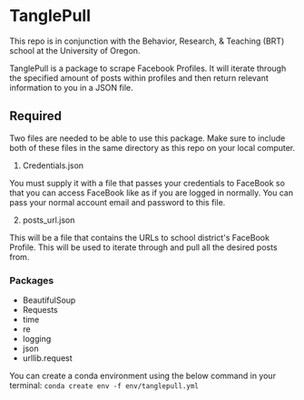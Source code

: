 # TanglePull

This repo is in conjunction with the Behavior, Research, & Teaching (BRT) school at the University of Oregon. 

TanglePull is a package to scrape Facebook Profiles. It will iterate through the specified amount of posts within profiles and then return relevant information to you in a JSON file.

## Required

Two files are needed to be able to use this package. Make sure to include both of these files in the same directory as this repo on your local computer. 

1. Credentials.json

 You must supply it with a file that passes your credentials to FaceBook so that you can access FaceBook like as if you are logged in normally. You can pass your normal account email and password to this file. 


2. posts_url.json

This will be a file that contains the URLs to school district's FaceBook Profile. This will be used to iterate through and pull all the desired posts from.


### Packages
- BeautifulSoup
- Requests
- time
- re
- logging
- json
- urllib.request

You can create a conda environment using the below command in your terminal:
```conda create env -f env/tanglepull.yml```


